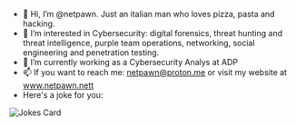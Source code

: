 - 👋 Hi, I’m @netpawn. Just an italian man who loves pizza, pasta and hacking.
- 👀 I’m interested in Cybersecurity: digital forensics, threat hunting and threat intelligence, purple team operations, networking, social engineering and penetration testing.
- 🌱 I’m currently working as a Cybersecurity Analys at ADP  
- 📫 If you want to reach me: netpawn@proton.me or visit my website at www.netpawn.nett 
- Here's a joke for you: 
  <div>
![Jokes Card](https://readme-jokes.vercel.app/api?hideBorder)
  </div> 

<!---
netpawn/netpawn is a ✨ special ✨ repository because its `README.md` (this file) appears on your GitHub profile.
You can click the Preview link to take a look at your changes.
--->
